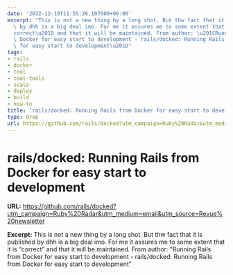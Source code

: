 ```yaml
---
date: '2022-12-19T11:55:26.107000+00:00'
excerpt: "This is not a new thing by a long shot. But thw fact that it is published\
  \ by dhh is a big deal imo. For me it assures me to some extent that it is \u201C\
  correct\u201D and that it will be maintained. From author: \u201CRunning Rails from\
  \ Docker for easy start to development - rails/docked: Running Rails from Docker\
  \ for easy start to development\u201D"
tags:
- rails
- docker
- tool
- cool-tools
- scale
- deploy
- build
- how-to
title: 'rails/docked: Running Rails from Docker for easy start to development'
type: drop
url: https://github.com/rails/docked?utm_campaign=Ruby%20Radar&utm_medium=email&utm_source=Revue%20newsletter
---
```


# rails/docked: Running Rails from Docker for easy start to development

**URL:** https://github.com/rails/docked?utm_campaign=Ruby%20Radar&utm_medium=email&utm_source=Revue%20newsletter

**Excerpt:** This is not a new thing by a long shot. But thw fact that it is published by dhh is a big deal imo. For me it assures me to some extent that it is “correct” and that it will be maintained. From author: “Running Rails from Docker for easy start to development - rails/docked: Running Rails from Docker for easy start to development”
